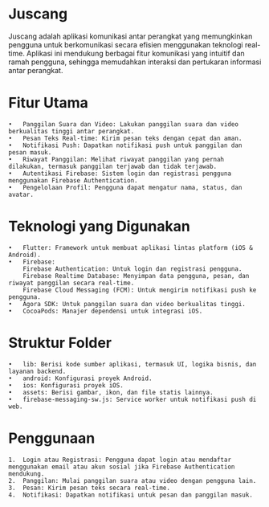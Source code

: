 # **Juscang**

Juscang adalah aplikasi komunikasi antar perangkat yang memungkinkan pengguna untuk berkomunikasi
secara efisien menggunakan teknologi real-time. Aplikasi ini mendukung berbagai fitur komunikasi
yang intuitif dan ramah pengguna, sehingga memudahkan interaksi dan pertukaran informasi antar perangkat.

# **Fitur Utama**
	•	Panggilan Suara dan Video: Lakukan panggilan suara dan video berkualitas tinggi antar perangkat.
	•	Pesan Teks Real-time: Kirim pesan teks dengan cepat dan aman.
	•	Notifikasi Push: Dapatkan notifikasi push untuk panggilan dan pesan masuk.
	•	Riwayat Panggilan: Melihat riwayat panggilan yang pernah dilakukan, termasuk panggilan terjawab dan tidak terjawab.
	•	Autentikasi Firebase: Sistem login dan registrasi pengguna menggunakan Firebase Authentication.
	•	Pengelolaan Profil: Pengguna dapat mengatur nama, status, dan avatar.

# **Teknologi yang Digunakan**
	•	Flutter: Framework untuk membuat aplikasi lintas platform (iOS & Android).
	•	Firebase:
	    Firebase Authentication: Untuk login dan registrasi pengguna.
	    Firebase Realtime Database: Menyimpan data pengguna, pesan, dan riwayat panggilan secara real-time.
	    Firebase Cloud Messaging (FCM): Untuk mengirim notifikasi push ke pengguna.
	•	Agora SDK: Untuk panggilan suara dan video berkualitas tinggi.
	•	CocoaPods: Manajer dependensi untuk integrasi iOS.

# **Struktur Folder**
	•	lib: Berisi kode sumber aplikasi, termasuk UI, logika bisnis, dan layanan backend.
	•	android: Konfigurasi proyek Android.
	•	ios: Konfigurasi proyek iOS.
	•	assets: Berisi gambar, ikon, dan file statis lainnya.
	•	firebase-messaging-sw.js: Service worker untuk notifikasi push di web.

# **Penggunaan**
	1.	Login atau Registrasi: Pengguna dapat login atau mendaftar menggunakan email atau akun sosial jika Firebase Authentication mendukung.
	2.	Panggilan: Mulai panggilan suara atau video dengan pengguna lain.
	3.	Pesan: Kirim pesan teks secara real-time.
	4.	Notifikasi: Dapatkan notifikasi untuk pesan dan panggilan masuk.
